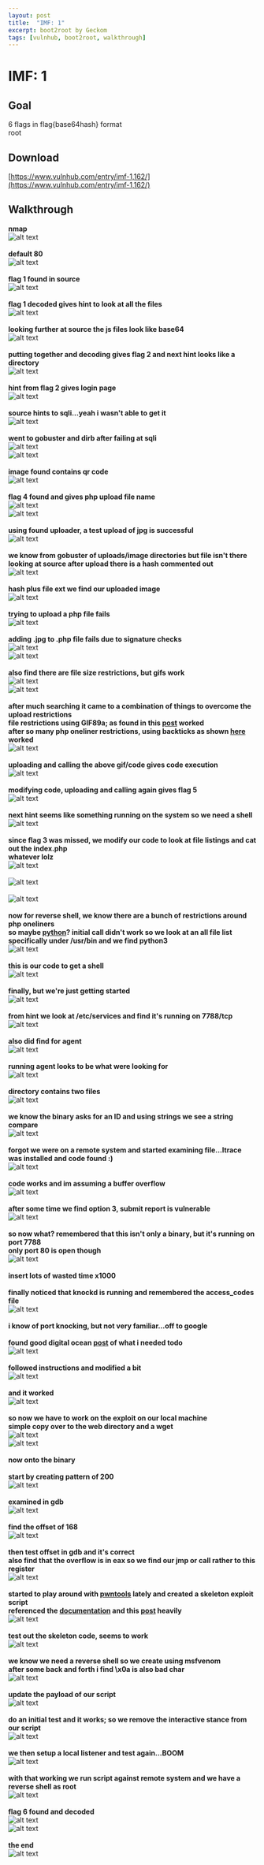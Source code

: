 ```yaml
---
layout: post
title:  "IMF: 1"
excerpt: boot2root by Geckom
tags: [vulnhub, boot2root, walkthrough]
---
```


# IMF: 1

## Goal 
6 flags in flag{base64hash} format<br>
root

## Download 
[https://www.vulnhub.com/entry/imf-1,162/](https://www.vulnhub.com/entry/imf-1,162/)

## Walkthrough
**nmap**
<br>![alt text](../vulnhub/2016/IMF_1/imgs/nmap.png)
<br><br>
**default 80**
<br>![alt text](../vulnhub/2016/IMF_1/imgs/default80.png)
<br><br>
**flag 1 found in source**
<br>![alt text](../vulnhub/2016/IMF_1/imgs/flag1.png)
<br><br>
**flag 1 decoded gives hint to look at all the files**
<br>![alt text](../vulnhub/2016/IMF_1/imgs/flag1decoded.png)
<br><br>
**looking further at source the js files look like base64**
<br>![alt text](../vulnhub/2016/IMF_1/imgs/jsfiles.png)
<br><br>
**putting together and decoding gives flag 2 and next hint looks like a directory**
<br>![alt text](../vulnhub/2016/IMF_1/imgs/flag2.png)
<br><br>
**hint from flag 2 gives login page**
<br>![alt text](../vulnhub/2016/IMF_1/imgs/imfadmin.png)
<br><br>
**source hints to sqli...yeah i wasn't able to get it**
<br>![alt text](../vulnhub/2016/IMF_1/imgs/imfadmin_source.png)
<br><br>
**went to gobuster and dirb after failing at sqli**
<br>![alt text](../vulnhub/2016/IMF_1/imgs/gobuster.png)
<br>![alt text](../vulnhub/2016/IMF_1/imgs/dirb.png)
<br><br>
**image found contains qr code**
<br>![alt text](../vulnhub/2016/IMF_1/imgs/whiteboard.png)
<br><br>
**flag 4 found and gives php upload file name**
<br>![alt text](../vulnhub/2016/IMF_1/imgs/flag4.png)
<br>![alt text](../vulnhub/2016/IMF_1/imgs/flag4decoded.png)
<br><br>
**using found uploader, a test upload of jpg is successful**
<br>![alt text](../vulnhub/2016/IMF_1/imgs/uploadr942.png)
<br><br>
**we know from gobuster of uploads/image directories but file isn't there**<br>
**looking at source after upload there is a hash commented out**
<br>![alt text](../vulnhub/2016/IMF_1/imgs/uploadhash.png)
<br><br>
**hash plus file ext we find our uploaded image**
<br>![alt text](../vulnhub/2016/IMF_1/imgs/uploadtest.png)
<br><br>
**trying to upload a php file fails**
<br>![alt text](../vulnhub/2016/IMF_1/imgs/nophp.png)
<br><br>
**adding .jpg to .php file fails due to signature checks**
<br>![alt text](../vulnhub/2016/IMF_1/imgs/extadd.png)
<br>![alt text](../vulnhub/2016/IMF_1/imgs/crappywaf.png)
<br><br>
**also find there are file size restrictions, but gifs work**
<br>![alt text](../vulnhub/2016/IMF_1/imgs/sizerestrict.png)
<br>![alt text](../vulnhub/2016/IMF_1/imgs/gifs.png)
<br><br>
**after much searching it came to a combination of things to overcome the upload restrictions**<br>
**file restrictions using GIF89a; as found in this [post](https://xapax.gitbooks.io/security/content/bypass_image_upload.html) worked**<br>
**after so many php oneliner restrictions, using backticks as shown [here](http://php.net/manual/en/language.operators.execution.php) worked**
<br>![alt text](../vulnhub/2016/IMF_1/imgs/cmdgif.png)
<br><br>
**uploading and calling the above gif/code gives code execution**
<br>![alt text](../vulnhub/2016/IMF_1/imgs/rce.png)
<br><br>
**modifying code, uploading and calling again gives flag 5**
<br>![alt text](../vulnhub/2016/IMF_1/imgs/flag5.png)
<br><br>
**next hint seems like something running on the system so we need a shell**
<br>![alt text](../vulnhub/2016/IMF_1/imgs/flag5decoded.png)
<br><br>
**since flag 3 was missed, we modify our code to look at file listings and cat out the index.php**<br>
**whatever lolz**
<br>![alt text](../vulnhub/2016/IMF_1/imgs/filelists.png)<br>
<br>![alt text](../vulnhub/2016/IMF_1/imgs/flag3.png)<br>
<br>![alt text](../vulnhub/2016/IMF_1/imgs/flag3decoded.png)
<br><br>
**now for reverse shell, we know there are a bunch of restrictions around php oneliners**<br>
**so maybe [python](http://pentestmonkey.net/cheat-sheet/shells/reverse-shell-cheat-sheet)? initial call didn't work so we look at an all file list**<br>
**specifically under /usr/bin and we find python3**
<br>![alt text](../vulnhub/2016/IMF_1/imgs/python3.png)
<br><br>
**this is our code to get a shell**
<br>![alt text](../vulnhub/2016/IMF_1/imgs/python3revshell.png)
<br><br>
**finally, but we're just getting started**
<br>![alt text](../vulnhub/2016/IMF_1/imgs/revshell.png)
<br><br>
**from hint we look at /etc/services and find it's running on 7788/tcp**
<br>![alt text](../vulnhub/2016/IMF_1/imgs/agentservice.png)
<br><br>
**also did find for agent**
<br>![alt text](../vulnhub/2016/IMF_1/imgs/agentsearch.png)
<br><br>
**running agent looks to be what were looking for**
<br>![alt text](../vulnhub/2016/IMF_1/imgs/agentlocation.png)
<br><br>
**directory contains two files**
<br>![alt text](../vulnhub/2016/IMF_1/imgs/usrlocalbin.png)
<br><br>
**we know the binary asks for an ID and using strings we see a string compare**
<br>![alt text](../vulnhub/2016/IMF_1/imgs/strings.png)
<br><br>
**forgot we were on a remote system and started examining file...ltrace was installed and code found :)**
<br>![alt text](../vulnhub/2016/IMF_1/imgs/ltrace.png)
<br><br>
**code works and im assuming a buffer overflow**
<br>![alt text](../vulnhub/2016/IMF_1/imgs/agentid.png)
<br><br>
**after some time we find option 3, submit report is vulnerable**
<br>![alt text](../vulnhub/2016/IMF_1/imgs/bof.png)
<br><br>
**so now what? remembered that this isn't only a binary, but it's running on port 7788**<br>
**only port 80 is open though**
<br>![alt text](../vulnhub/2016/IMF_1/imgs/nc.png)
<br><br>
**insert lots of wasted time x1000**<br><br>
**finally noticed that knockd is running and remembered the access_codes file**
<br>![alt text](../vulnhub/2016/IMF_1/imgs/knockd.png)
<br><br>
**i know of port knocking, but not very familiar...off to google**<br><br>
**found good digital ocean [post](https://www.digitalocean.com/community/tutorials/how-to-use-port-knocking-to-hide-your-ssh-daemon-from-attackers-on-ubuntu) of what i needed todo**
<br>![alt text](../vulnhub/2016/IMF_1/imgs/digoce.png)
<br><br>
**followed instructions and modified a bit**
<br>![alt text](../vulnhub/2016/IMF_1/imgs/portknock.png)
<br><br>
**and it worked**
<br>![alt text](../vulnhub/2016/IMF_1/imgs/nc7788.png)
<br><br>
**so now we have to work on the exploit on our local machine**<br>
**simple copy over to the web directory and a wget**
<br>![alt text](../vulnhub/2016/IMF_1/imgs/cpagent.png)
<br>![alt text](../vulnhub/2016/IMF_1/imgs/wget.png)
<br><br>
**now onto the binary**<br><br>
**start by creating pattern of 200**
<br>![alt text](../vulnhub/2016/IMF_1/imgs/pattern.png)
<br><br>
**examined in gdb**
<br>![alt text](../vulnhub/2016/IMF_1/imgs/gdb01.png)
<br><br>
**find the offset of 168**
<br>![alt text](../vulnhub/2016/IMF_1/imgs/offset.png)
<br><br>
**then test offset in gdb and it's correct**<br>
**also find that the overflow is in eax so we find our jmp or call rather to this register**
<br>![alt text](../vulnhub/2016/IMF_1/imgs/calleax.png)
<br><br>
**started to play around with [pwntools](https://github.com/Gallopsled/pwntools) lately and created a skeleton exploit script**<br>
**referenced the [documentation](http://docs.pwntools.com/en/stable/) and this [post](https://0xdeadbeefjerky.github.io/2017/09/23/csaw-ctf-pilot-writeup.html) heavily**
<br>![alt text](../vulnhub/2016/IMF_1/imgs/skel.png)
<br><br>
**test out the skeleton code, seems to work**
<br>![alt text](../vulnhub/2016/IMF_1/imgs/testskel.png)
<br><br>
**we know we need a reverse shell so we create using msfvenom**<br>
**after some back and forth i find \x0a is also bad char**
<br>![alt text](../vulnhub/2016/IMF_1/imgs/msfvenom.png)
<br><br>
**update the payload of our script**
<br>![alt text](../vulnhub/2016/IMF_1/imgs/payloadupdate.png)
<br><br>
**do an initial test and it works; so we remove the interactive stance from our script**
<br>![alt text](../vulnhub/2016/IMF_1/imgs/skeltest1.png)
<br><br>
**we then setup a local listener and test again...BOOM**
<br>![alt text](../vulnhub/2016/IMF_1/imgs/skeltest2.png)
<br><br>
**with that working we run script against remote system and we have a reverse shell as root**
<br>![alt text](../vulnhub/2016/IMF_1/imgs/rootrevshell.png)
<br><br>
**flag 6 found and decoded**
<br>![alt text](../vulnhub/2016/IMF_1/imgs/flag6.png)
<br>![alt text](../vulnhub/2016/IMF_1/imgs/flag6decoded.png)
<br><br>
**the end**
<br>![alt text](../vulnhub/2016/IMF_1/imgs/theendtxt.png)
<br><br>






























